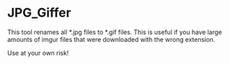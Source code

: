# JPG_Giffer


This tool renames all *.jpg files to *.gif files.
This is useful if you have large amounts of imgur files that were downloaded with the wrong extension.

Use at your own risk!
